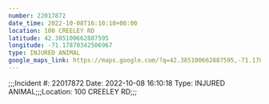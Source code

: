 ```yaml
---
number: 22017872
date_time: 2022-10-08T16:10:18+00:00
location: 100 CREELEY RD
latitude: 42.385100662887595
longitude: -71.17870342506967
type: INJURED ANIMAL
google_maps_link: https://maps.google.com/?q=42.385100662887595,-71.17870342506967
---
```


;;;Incident #: 22017872  Date: 2022-10-08 16:10:18   Type: INJURED ANIMAL;;;Location: 100 CREELEY RD;;;
